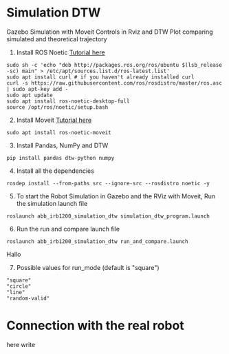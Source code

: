 # Simulation DTW
Gazebo Simulation with Moveit Controls in Rviz and DTW Plot comparing simulated and theoretical trajectory

1. Install ROS Noetic [Tutorial here](https://wiki.ros.org/noetic/Installation/Ubuntu)
```
sudo sh -c 'echo "deb http://packages.ros.org/ros/ubuntu $(lsb_release -sc) main" > /etc/apt/sources.list.d/ros-latest.list'
sudo apt install curl # if you haven't already installed curl
curl -s https://raw.githubusercontent.com/ros/rosdistro/master/ros.asc | sudo apt-key add -
sudo apt update
sudo apt install ros-noetic-desktop-full
source /opt/ros/noetic/setup.bash
```

2. Install Moveit [Tutorial here](https://moveit.ros.org/install/)
```
sudo apt install ros-noetic-moveit
```

3. Install Pandas, NumPy and DTW
```
pip install pandas dtw-python numpy
```

4. Install all the dependencies 
```
rosdep install --from-paths src --ignore-src --rosdistro noetic -y
```

5. To start the Robot Simulation in Gazebo and the RViz with Moveit, Run the simulation launch file
```
roslaunch abb_irb1200_simulation_dtw simulation_dtw_program.launch
```

6. Run the run and compare launch file
```
roslaunch abb_irb1200_simulation_dtw run_and_compare.launch
```
Hallo

7. Possible values for run_mode (default is "square")
```
"square"
"circle"
"line"
"random-valid"
```

# Connection with the real robot

here write
